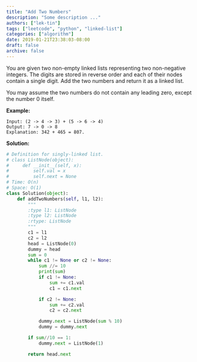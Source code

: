 ```yaml
---
title: "Add Two Numbers"
description: "Some description ..."
authors: ["lek-tin"]
tags: ["leetcode", "python", "linked-list"]
categories: ["algorithm"]
date: 2019-01-21T23:38:03-08:00
draft: false
archive: false
---
```

You are given two non-empty linked lists representing two non-negative integers. The digits are stored in reverse order and each of their nodes contain a single digit. Add the two numbers and return it as a linked list.

You may assume the two numbers do not contain any leading zero, except the number 0 itself.

**Example:**
```
Input: (2 -> 4 -> 3) + (5 -> 6 -> 4)
Output: 7 -> 0 -> 8
Explanation: 342 + 465 = 807.
```
**Solution:**
```python
# Definition for singly-linked list.
# class ListNode(object):
#     def __init__(self, x):
#         self.val = x
#         self.next = None
# Time: O(n)
# Space: O(1)
class Solution(object):
    def addTwoNumbers(self, l1, l2):
        """
        :type l1: ListNode
        :type l2: ListNode
        :rtype: ListNode
        """
        c1 = l1
        c2 = l2
        head = ListNode(0)
        dummy = head
        sum = 0
        while c1 != None or c2 != None:
            sum //= 10
            print(sum)
            if c1 != None:
                sum += c1.val
                c1 = c1.next

            if c2 != None:
                sum += c2.val
                c2 = c2.next

            dummy.next = ListNode(sum % 10)
            dummy = dummy.next

        if sum//10 == 1:
            dummy.next = ListNode(1)

        return head.next
```
